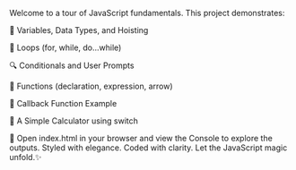 Welcome to a tour of JavaScript fundamentals. This project demonstrates:

🧠 Variables, Data Types, and Hoisting

🔁 Loops (for, while, do...while)

🔍 Conditionals and User Prompts

🧮 Functions (declaration, expression, arrow)

🔄 Callback Function Example

🧾 A Simple Calculator using switch

🔧 Open index.html in your browser and view the Console to explore the outputs.
Styled with elegance. Coded with clarity. Let the JavaScript magic unfold.✨
